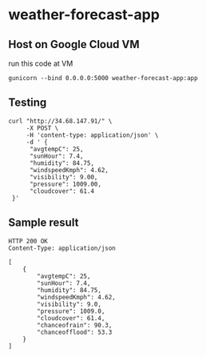# weather-forecast-app

## Host on Google Cloud VM
run this code at VM
```
gunicorn --bind 0.0.0.0:5000 weather-forecast-app:app
```

## Testing
```  
curl "http://34.68.147.91/" \
     -X POST \
     -H 'content-type: application/json' \
     -d ' {
      "avgtempC": 25,
      "sunHour": 7.4,
      "humidity": 84.75,
      "windspeedKmph": 4.62,
      "visibility": 9.00,
      "pressure": 1009.00,
      "cloudcover": 61.4
 }'
 ```

## Sample result
```
HTTP 200 OK
Content-Type: application/json

[
    {
        "avgtempC": 25,
        "sunHour": 7.4,
        "humidity": 84.75,
        "windspeedKmph": 4.62,
        "visibility": 9.0,
        "pressure": 1009.0,
        "cloudcover": 61.4,
        "chanceofrain": 90.3,
        "chanceofflood": 53.3
    }
]
```